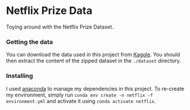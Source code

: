 # Netflix Prize Data

Toying around with the Netflix Prize Dataset.

### Getting the data
You can download the data used in this project from [Kaggle](https://www.kaggle.com/netflix-inc/netflix-prize-data/version/1). You should then extract the content of the zipped dataset in the `./dataset` directory.

### Installing
I used [anaconda](https://www.anaconda.com/) to manage my dependencies in this project. To re-create my environment, simply run `conda env create -n netflix -f environment.yml` and activate it using `conda activate netflix`.